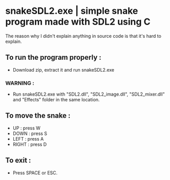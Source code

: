 # snakeSDL2.exe | simple snake program made with SDL2 using C
The reason why I didn't explain anything in source code is that it's hard to explain.
## To run the program properly :
- Download zip, extract it and run snakeSDL2.exe
### WARNING : 
- Run snakeSDL2.exe with "SDL2.dll", "SDL2_image.dll", "SDL2_mixer.dll" and "Effects" folder in the same location.

## To move the snake :

- UP : press W
- DOWN : press S
- LEFT : press A
- RIGHT : press D

## To exit :
- Press SPACE or ESC.


